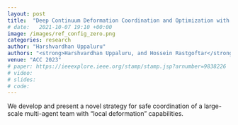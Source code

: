 ```yaml
---
layout: post
title:  "Deep Continuum Deformation Coordination and Optimization with Safety Guarantees"
# date:   2021-10-07 19:10 +00:00
image: /images/ref_config_zero.png
categories: research
author: "Harshvardhan Uppaluru"
authors: "<strong>Harshvardhan Uppaluru, and Hossein Rastgoftar</strong>"
venue: "ACC 2023"
# paper: https://ieeexplore.ieee.org/stamp/stamp.jsp?arnumber=9838226
# video:
# slides:
# code:
---
```

We develop and present a novel strategy for safe coordination of a large-scale multi-agent team with “local deformation” capabilities.